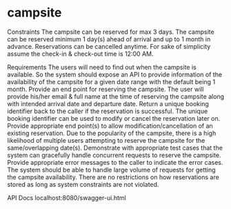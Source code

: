 # campsite

Constraints
The campsite can be reserved for max 3 days.
The campsite can be reserved minimum 1 day(s) ahead of arrival and up to 1 month in advance.
Reservations can be cancelled anytime.
For sake of simplicity assume the check-in & check-out time is 12:00 AM.

Requirements
The users will need to find out when the campsite is available. So the system should expose an API to provide information of the availability of the campsite for a given date range with the default being 1 month.
Provide an end point for reserving the campsite. The user will provide his/her email & full name at the time of reserving the campsite along with intended arrival date and departure date. Return a unique booking identifier back to the caller if the reservation is successful.
The unique booking identifier can be used to modify or cancel the reservation later on. Provide appropriate end point(s) to allow modification/cancellation of an existing reservation.
Due to the popularity of the campsite, there is a high likelihood of multiple users attempting to reserve the campsite for the same/overlapping date(s). Demonstrate with appropriate test cases that the system can gracefully handle concurrent requests to reserve the campsite.
Provide appropriate error messages to the caller to indicate the error cases.
The system should be able to handle large volume of requests for getting the campsite availability.
There are no restrictions on how reservations are stored as long as system constraints are not violated.

API Docs localhost:8080/swagger-ui.html
